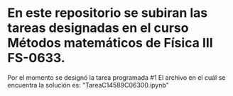 # En este repositorio se subiran las tareas designadas en el curso Métodos matemáticos de Física III  FS-0633. 
Por el momento se designó la tarea programada #1
El archivo en el cuál se encuentra la solución es: "TareaC14589C06300.ipynb"
